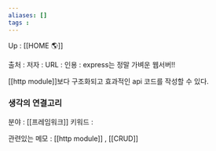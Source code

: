 ```yaml
---
aliases: []
tags : 
---
```

Up : [[HOME 🌎]]

출처 :
저자 :
URL : 
인용 : 
express는 정말 가벼운 웹서버!! 

[[http module]]보다 구조화되고 효과적인 api 코드를 작성할 수 있다. 


### 생각의 연결고리
분야 : [[프레임워크]]
키워드 :

관련있는 메모 : [[http module]] , [[CRUD]]
